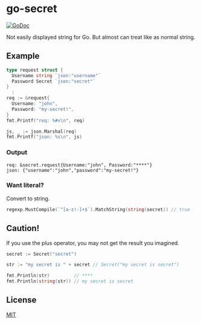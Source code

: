 # go-secret
[![GoDoc](https://godoc.org/github.com/kamiaka/go-secret?status.svg)](https://godoc.org/github.com/kamiaka/go-secret)

Not easily displayed string for Go.
But almost can treat like as normal string.

## Example

```go
type request struct {
  Username string `json:"username"`
  Password Secret `json:"secret"`
}
  :
req := &request{
  Username: "john",
  Password: "my-secret!",
}
fmt.Printf("req: %#v\n", req)

js, _ := json.Marshal(req)
fmt.Printf("json: %s\n", js)
```

### Output

```
req: &secret.request{Username:"john", Password:"****"}
json: {"username":"john","password":"my-secret!"}
```

### Want literal?

Convert to string.

```go
regexp.MustCompile(`^[a-z!-]+$`).MatchString(string(secret)) // true
```

## Caution!

If you use the plus operator, you may not get the result you imagined.

```go
secret := Secret("secret")

str := "my secret is " + secret // Secret("my secret is secret")

fmt.Println(str)         // ****
fmt.Println(string(str)) // my secret is secret
```

## License

[MIT](./LICENSE)